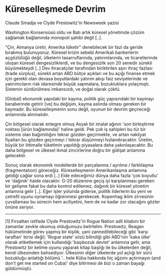 # Küreselleşmede Devrim

Claude Smadja ve Clyde Prestowitz'in Newsweek yazisi

Washington Konsensüsü oldu ve Batı artık küresel yönetimde çözüm
sağlamak bağlamında monopoli şahibi değil [..].

"Çin, Almanya üretir, Amerika tüketir" denebilecek bir fazi da geride
bırakmış bulunuyoruz. Küresel krizin sebebi Amerikalı bankerlerin
açgözlülüğü değil, ülkelerin tasarruflarında, yatırımlarında, ve
ticaretlerinde oluşan küresel dengesizliklerdi, ve bu dengesizlik son
20 senedir sürekli büyümekteydi [..] Dev ihracatçılar tarafından
biriktirilen aşırı ihraç fazlası (trade sürplus), sürekli artan ABD
bütçe açıkları ve bu açığı finanse etmek için gerekli olan devasa
boyutlardaki yatırım akışı faiz seviyelerinde ve yatırımcıların risk
idaresinde büyük sapmalara, bozukluklara yolaçmıştı. Sistemin
sürdürülmesi imkansızdı, ve doğal olarak çöktü.

[Global] ekonomik yapıdaki bir kayma, politik güç yapısındaki bir
kaymayı beraberinde getirir [ve] bu değişim, kayma aslında olması
gereken bir kaymadır. Bu küreselleşmenin sonu değil, oyunun bir devrim
geçireceği anlamında alınmalıdır.

Çin bölgesel olarak entegre olmuş Asyalı bir imalat ağının 'son
birleştirme noktası [ürün bağlamında]' haline geldi. Pek çok iş
sahipleri bu tür bir sisteme olan bağımlılığını tekrar gözden
geçirmekte, ve artan nakliyat fiyatları bu gözden geçirmeyi / tekrar
düşünmeyi hızlandıracaktır. Üretim, büyük bir ihtimalle tüketimin
yapıldığı piyasalara daha yakınlaşacaktır. Bu daha bölgesel ve ülkesel
ikmal zincirlerine doğru bir gidişat anlamına gelecektir.

Sonuç olarak ekonomik modellerde bir parçalanma / ayrılma /
farklılaşma (fragmentatıon) göreceğiz. Küreselleşmenin Amerikanlaşma
anlamına geldiği çağlar sona erdi [..] Elde edeceğimiz dünya daha
fazla 'çok boyutlu' ve 'dağınık' halde olacaktır. G-20 düzenine geçiş
iyi karşılanması gereken bir gelişme fakat bu daha kontrol edilemez,
dağınık bir küresel yönetim anlamına gelir [..]. Eğer işler yolunda
giderse, politik liderlerin bu yeni ve çetrefil oyunu oynamayı
öğrenmesi gerekecek. Kopenhag iklim zirvesinin çuvallaması bu sürecin
hem aciliyetini, hem de ne kadar zor olacağını gözler önüne seriyor.

---

[1] Fırsattan istifade Clyde Prestowitz'in Rogue Nation adli kitabını
bir zamanlar zevkle okumuş olduğumuzu belirtelim. Prestowitz, Reagan
hükümetinde görev yapmış bir kişilik, yani zannedilebileceği gibi
'karşı taraftan' birisi değil; 'Rogue state' sözü bilindiği gibi
ABD'nin 'kaka ülke' olarak etiketlemek için kullandığı 'başıbozuk
devlet' anlamına gelir, ama Prestowitz bir kelime oyunu yaparak kitap
başlığı ile bu ülkelerden değil, kendi ülkesinden
bahsediyor. Ülkesinin diğer ülkelerde yol açtığı bir sürü bozukluğu
anlattığı bölümü '.. hele Küba hakkında hiç ağzımı açtırmayın (and
don't get me started on Cuba)' diye bitirmesi de bizi o zaman bayağı
güldürmüştü.
